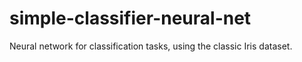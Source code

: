 # simple-classifier-neural-net

Neural network for classification tasks, using the classic Iris dataset.
